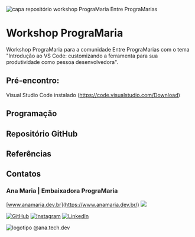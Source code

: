 ![capa repositório workshop PrograMaria Entre PrograMarias](https://www.anamaria.dev.br/workshop-programaria/images/entre-programarias-original.png)

# Workshop PrograMaria

Workshop PrograMaria para a comunidade Entre PrograMarias com o tema "Introdução ao VS Code: customizando a ferramenta para sua produtividade como pessoa desenvolvedora".

## Pré-encontro: 
Visual Studio Code instalado (https://code.visualstudio.com/Download)

## Programação

## Repositório GitHub

## Referências

## Contatos
### Ana Maria | Embaixadora PrograMaria

[www.anamaria.dev.br](https://www.anamaria.dev.br/)
<a href="https://www.anamaria.dev.br"><img src="https://img.shields.io/static/v1?label=site&message=www.anamaria.dev.br&logo=website&logoColor=white&color=blue&style=plastic"/></a> 

<a href="https://github.com/anamariasilva"><img alt="GitHub" src="https://img.shields.io/badge/GitHub-%23E4405F.svg?style=plastic&logo=GitHub&logoColor=white&color=black"/></a> <a href="https://www.instagram.com/ana.tech.dev/"><img alt="Instagram" src="https://img.shields.io/badge/Instagram-%23E4405F.svg?style=plastic&logo=Instagram&logoColor=white&color=blue"/></a> <a href="https://www.linkedin.com/in/anamariasilva"><img alt="LinkedIn" src="https://img.shields.io/badge/LinkedIn-%23E4405F.svg?style=plastic&logo=linkedin&logoColor=white&color=blue"/></a>

![logotipo @ana.tech.dev](https://www.anamaria.dev.br/workshop-programaria/images/logotipo-anatechdev.png)
